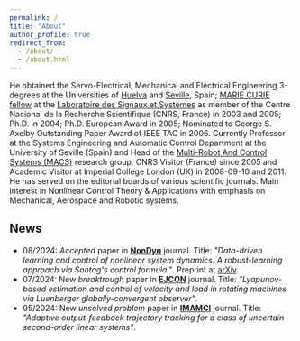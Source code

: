 ```yaml
---
permalink: /
title: "About"
author_profile: true
redirect_from: 
  - /about/
  - /about.html
---
```


He obtained the Servo-Electrical, Mechanical and Electrical Engineering 3-degrees at the Universities of [Huelva](https://www.uhu.es/english/) and [Seville](https://www.us.es), Spain; [MARIE CURIE fellow](https://marie-sklodowska-curie-actions.ec.europa.eu) at the [Laboratoire des Signaux et Systèmes](https://l2s.centralesupelec.fr/en/) as member of the Centre Nacional de la Recherche Scientifique (CNRS, France) in 2003 and 2005; Ph.D. in 2004; Ph.D. European Award in 2005; Nominated to George S. Axelby Outstanding Paper Award of IEEE TAC in 2006. Currently Professor at the Systems Engineering and Automatic Control Department at the University of Seville (Spain) and Head of the [Multi-Robot And Control Systems (MACS)](https://investigacion.us.es/sisius/sis_depgrupos.php?ct=&cs=&seltext=TEP-995&selfield=CodPAI) research group. CNRS Visitor (France) since 2005 and Academic Visitor at Imperial College London (UK) in 2008-09-10 and 2011. He has served on the editorial boards of various scientific journals. Main interest in Nonlinear Control Theory & Applications with emphasis on Mechanical, Aerospace and Robotic systems.

## News

- 08/2024: *Accepted* paper in **[NonDyn](https://link.springer.com/journal/11071)** journal. Title: *"Data-driven learning and control of nonlinear system dynamics. A robust-learning approach via Sontag's control formula."*. Preprint at [<i class="ai ai-arxiv ai-fw icon-pad-right"></i>arXiv](https://arxiv.org/abs/2307.15662v2).
- 07/2024: New *breaktrough* paper in **[EJCON](https://doi.org/10.1016/j.ejcon.2024.101092)** journal. Title: *"Lyapunov-based estimation and control of velocity and load in rotating machines via Luenberger globally-convergent observer"*.
- 05/2024: New *unsolved problem* paper in **[IMAMCI](https://doi.org/10.1093/imamci/dnae021)** journal. Title: *"Adaptive output-feedback trajectory tracking for a class of uncertain second-order linear systems"*.
<!-- - 2024.0: **[Preprint]** [[Arxiv](https://arxiv.org/abs/2212.08057)] -->
<!-- Comment -->
